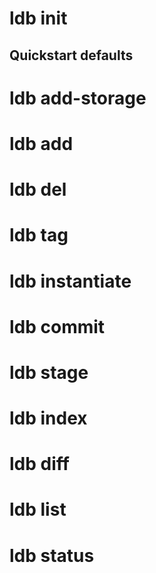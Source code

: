 # ldb init


## Quickstart defaults


# ldb add-storage

# ldb add

# ldb del

# ldb tag

# ldb instantiate

# ldb commit

# ldb stage

# ldb index

# ldb diff

# ldb list

# ldb status

